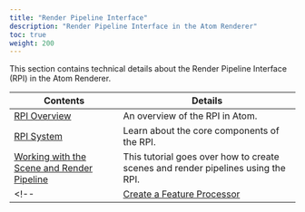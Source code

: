 ```yaml
---
title: "Render Pipeline Interface"
description: "Render Pipeline Interface in the Atom Renderer"
toc: true
weight: 200
---
```


This section contains technical details about the Render Pipeline Interface (RPI) in the Atom Renderer.

| Contents                        | Details |
|--------------------------------------|---------|
| [RPI Overview](rpi/) | An overview of the RPI in Atom. |
| [RPI System](rpi-system/) | Learn about the core components of the RPI. |
| [Working with the Scene and Render Pipeline](working-with-scene-and-rendering-pipeline/) | This tutorial goes over how to create scenes and render pipelines using the RPI. |
<!-- | [Create a Feature Processor](creating-a-feature-processor/) | Learn how to create a feature processor, which is the backend code that instructs the render pipeline how to process data from a feature. |-->
